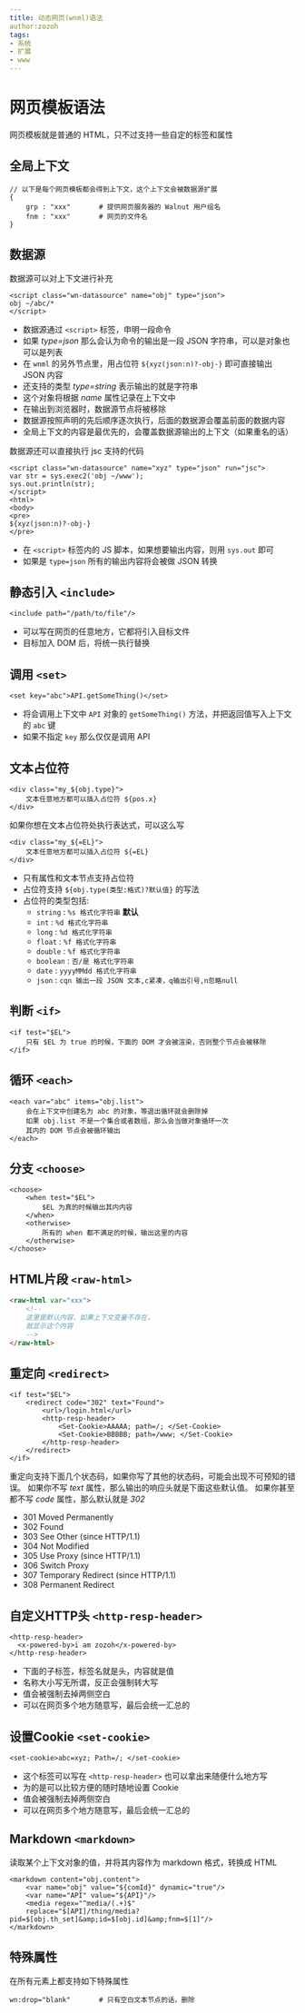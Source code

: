 ```yaml
---
title: 动态网页(wnml)语法
author:zozoh
tags:
- 系统
- 扩展
- www
---
```


# 网页模板语法

网页模板就是普通的 HTML，只不过支持一些自定的标签和属性

## 全局上下文

```
// 以下是每个网页模板都会得到上下文，这个上下文会被数据源扩展
{
    grp : "xxx"       # 提供网页服务器的 Walnut 用户组名
    fnm : "xxx"       # 网页的文件名
}
```

## 数据源

数据源可以对上下文进行补充

```
<script class="wn-datasource" name="obj" type="json">
obj ~/abc/*
</script>
```

* 数据源通过 `<script>` 标签，申明一段命令
* 如果 *type=json* 那么会认为命令的输出是一段 JSON 字符串，可以是对象也可以是列表
* 在 `wnml` 的另外节点里，用占位符 `${xyz(json:n)?-obj-}` 即可直接输出 JSON 内容
* 还支持的类型 *type=string* 表示输出的就是字符串
* 这个对象将根据 *name* 属性记录在上下文中
* 在输出到浏览器时，数据源节点将被移除
* 数据源按照声明的先后顺序逐次执行，后面的数据源会覆盖前面的数据内容
* 全局上下文的内容是最优先的，会覆盖数据源输出的上下文（如果重名的话）

数据源还可以直接执行 jsc 支持的代码

```
<script class="wn-datasource" name="xyz" type="json" run="jsc">
var str = sys.exec2('obj ~/www');
sys.out.println(str);
</script>
<html>
<body>
<pre>
${xyz(json:n)?-obj-}
</pre>
```

* 在 `<script>` 标签内的 JS 脚本，如果想要输出内容，则用 `sys.out` 即可
* 如果是 `type=json` 所有的输出内容将会被做 JSON 转换

## 静态引入 `<include>`

```
<include path="/path/to/file"/>
```

* 可以写在网页的任意地方，它都将引入目标文件
* 目标加入 DOM 后，将统一执行替换

## 调用 `<set>`

```
<set key="abc">API.getSomeThing()</set>
```

* 将会调用上下文中 `API` 对象的 `getSomeThing()` 方法，并把返回值写入上下文的 `abc` 键
* 如果不指定 `key` 那么仅仅是调用 API

## 文本占位符

```
<div class="my_${obj.type}">
    文本任意地方都可以插入占位符 ${pos.x} 
</div>
```

如果你想在文本占位符处执行表达式，可以这么写

```
<div class="my_${=EL}">
    文本任意地方都可以插入占位符 ${=EL} 
</div>
```


* 只有属性和文本节点支持占位符
* 占位符支持 `${obj.type(类型:格式)?默认值}` 的写法
* 占位符的类型包括:
    - `string` : `%s 格式化字符串` **默认**
    - `int` : `%d 格式化字符串`
    - `long` : `%d 格式化字符串`
    - `float` : `%f 格式化字符串`
    - `double` : `%f 格式化字符串`
    - `boolean` : `否/是 格式化字符串`
    - `date`  : `yyyyMMdd 格式化字符串`
    - `json` : `cqn 输出一段 JSON 文本,c紧凑，q输出引号,n忽略null`

## 判断 `<if>`

```
<if test="$EL">
    只有 $EL 为 true 的时候，下面的 DOM 才会被渲染，否则整个节点会被移除
</if>
```

## 循环 `<each>`

```
<each var="abc" items="obj.list">
    会在上下文中创建名为 abc 的对象，等退出循环就会删除掉
    如果 obj.list 不是一个集合或者数组，那么会当做对象循环一次
    其内的 DOM 节点会被循环输出
</each>
```

## 分支 `<choose>`

```
<choose>
    <when test="$EL">
        $EL 为真的时候输出其内内容
    </when>
    <otherwise>
        所有的 when 都不满足的时候，输出这里的内容
    </otherwise>
</choose>
```

## HTML片段 `<raw-html>`

```html
<raw-html var="xxx">
    <!--
    这里是默认内容，如果上下文变量不存在，
    就显示这个内容
    -->
</raw-html>
```

## 重定向 `<redirect>`

```
<if test="$EL">
    <redirect code="302" text="Found">
        <url>/login.html</url>
        <http-resp-header>
            <Set-Cookie>AAAAA; path=/; </Set-Cookie>
            <Set-Cookie>BBBBB; path=/www; </Set-Cookie>
        </http-resp-header>
    </redirect>
</if>
```

重定向支持下面几个状态码，如果你写了其他的状态码，可能会出现不可预知的错误。
如果你不写 *text* 属性，那么输出的响应头就是下面这些默认值。
如果你甚至都不写 *code* 属性，那么默认就是 *302*

* 301 Moved Permanently
* 302 Found
* 303 See Other (since HTTP/1.1)
* 304 Not Modified 
* 305 Use Proxy (since HTTP/1.1)
* 306 Switch Proxy
* 307 Temporary Redirect (since HTTP/1.1)
* 308 Permanent Redirect

## 自定义HTTP头 `<http-resp-header>`

```
<http-resp-header>
  <x-powered-by>i am zozoh</x-powered-by>
</http-resp-header>
```

- 下面的子标签，标签名就是头，内容就是值
- 名称大小写无所谓，反正会强制转大写
- 值会被强制去掉两侧空白
- 可以在网页多个地方随意写，最后会统一汇总的

## 设置Cookie `<set-cookie>`

```
<set-cookie>abc=xyz; Path=/; </set-cookie>
```

- 这个标签可以写在 `<http-resp-header>` 也可以拿出来随便什么地方写
- 为的是可以比较方便的随时随地设置 Cookie
- 值会被强制去掉两侧空白
- 可以在网页多个地方随意写，最后会统一汇总的

## Markdown `<markdown>`

读取某个上下文对象的值，并将其内容作为 markdown 格式，转换成 HTML

```
<markdown content="obj.content">
    <var name="obj" value="${comId}" dynamic="true"/>
    <var name="API" value="${API}"/>
    <media regex="^media/(.+)$" 
    replace="$[API]/thing/media?pid=$[obj.th_set]&amp;id=$[obj.id]&amp;fnm=$[1]"/>
</markdown>
```

## 特殊属性

在所有元素上都支持如下特殊属性

```
wn:drop="blank"       # 只有空白文本节点的话，删除
```





